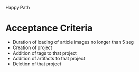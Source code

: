 Happy Path

Acceptance Criteria
===================

- Duration of loading of article images no longer than 5 seg 
- Creation of project
- Addition of tags to that project
- Addition of artifacts to that project
- Deletion of that project